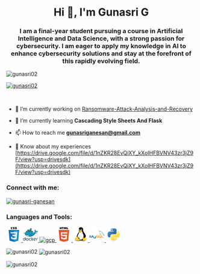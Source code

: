 <h1 align="center">Hi 👋, I'm Gunasri G</h1>
<h3 align="center">I am a final-year student pursuing a course in Artificial Intelligence and Data Science, with a strong passion for cybersecurity. I am eager to apply my knowledge in AI to enhance cybersecurity solutions and stay at the forefront of this rapidly evolving field.</h3>

<p align="left"> <img src="https://komarev.com/ghpvc/?username=gunasri02&label=Profile%20views&color=0e75b6&style=flat" alt="gunasri02" /> </p>

<p align="left"> <a href="https://github.com/ryo-ma/github-profile-trophy"><img src="https://github-profile-trophy.vercel.app/?username=gunasri02" alt="gunasri02" /></a> </p>

<p align="left"> <a href="https://twitter.com/" target="blank"><img src="https://img.shields.io/twitter/follow/?logo=twitter&style=for-the-badge" alt="" /></a> </p>

- 🔭 I’m currently working on [Ransomware-Attack-Analysis-and-Recovery](https://github.com/Gunasri02/Gunasri02-Ransomware-Attack-Analysis-and-Recovery)

- 🌱 I’m currently learning **Cascading Style Sheets And Flask**

- 📫 How to reach me **gunasriganesan@gmail.com**

- 📄 Know about my experiences [https://drive.google.com/file/d/1nZKR28EvQiXY_kXoIHFBVNV43zr3jZ9F/view?usp=drivesdk](https://drive.google.com/file/d/1nZKR28EvQiXY_kXoIHFBVNV43zr3jZ9F/view?usp=drivesdk)

<h3 align="left">Connect with me:</h3>
<p align="left">
<a href="https://linkedin.com/in/gunasri-ganesan" target="blank"><img align="center" src="https://raw.githubusercontent.com/rahuldkjain/github-profile-readme-generator/master/src/images/icons/Social/linked-in-alt.svg" alt="gunasri-ganesan" height="30" width="40" /></a>
</p>

<h3 align="left">Languages and Tools:</h3>
<p align="left"> <a href="https://www.w3schools.com/css/" target="_blank" rel="noreferrer"> <img src="https://raw.githubusercontent.com/devicons/devicon/master/icons/css3/css3-original-wordmark.svg" alt="css3" width="40" height="40"/> </a> <a href="https://www.docker.com/" target="_blank" rel="noreferrer"> <img src="https://raw.githubusercontent.com/devicons/devicon/master/icons/docker/docker-original-wordmark.svg" alt="docker" width="40" height="40"/> </a> <a href="https://cloud.google.com" target="_blank" rel="noreferrer"> <img src="https://www.vectorlogo.zone/logos/google_cloud/google_cloud-icon.svg" alt="gcp" width="40" height="40"/> </a> <a href="https://www.w3.org/html/" target="_blank" rel="noreferrer"> <img src="https://raw.githubusercontent.com/devicons/devicon/master/icons/html5/html5-original-wordmark.svg" alt="html5" width="40" height="40"/> </a> <a href="https://www.linux.org/" target="_blank" rel="noreferrer"> <img src="https://raw.githubusercontent.com/devicons/devicon/master/icons/linux/linux-original.svg" alt="linux" width="40" height="40"/> </a> <a href="https://www.mysql.com/" target="_blank" rel="noreferrer"> <img src="https://raw.githubusercontent.com/devicons/devicon/master/icons/mysql/mysql-original-wordmark.svg" alt="mysql" width="40" height="40"/> </a> <a href="https://www.python.org" target="_blank" rel="noreferrer"> <img src="https://raw.githubusercontent.com/devicons/devicon/master/icons/python/python-original.svg" alt="python" width="40" height="40"/> </a> </p>

<p><img align="left" src="https://github-readme-stats.vercel.app/api/top-langs?username=gunasri02&show_icons=true&locale=en&layout=compact" alt="gunasri02" /></p>

<p>&nbsp;<img align="center" src="https://github-readme-stats.vercel.app/api?username=gunasri02&show_icons=true&locale=en" alt="gunasri02" /></p>

<p><img align="center" src="https://github-readme-streak-stats.herokuapp.com/?user=gunasri02&" alt="gunasri02" /></p>
